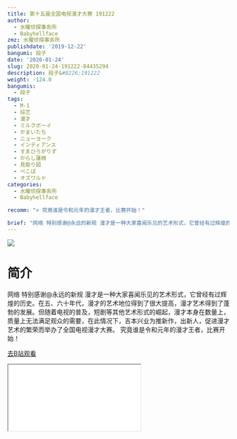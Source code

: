 ```yaml
---
title: 第十五届全国电视漫才大赛 191222
author:
  - 水曜侦探事务所
  - Babyhellface
zmz: 水曜侦探事务所
publishdate: '2019-12-22'
bangumi: 段子
date: '2020-01-24'
slug: 2020-01-24-191222-84435294
description: 段子&#8226;191222
weight: -124.0
bangumis:
  - 段子
tags:
  - M-1
  - 综艺
  - 漫才
  - ミルクボーイ
  - かまいたち
  - ニューヨーク
  - インディアンス
  - すゑひろがりず
  - からし蓮根
  - 見取り図
  - ぺこぱ
  - オズワルド
categories:
  - 水曜侦探事务所
  - Babyhellface

recomm: "> 究竟谁是令和元年的漫才王者，比赛开始！"

brief: "网络 特别感谢@永远的新规 漫才是一种大家喜闻乐见的艺术形式，它曾经有过辉煌的历史。在五、六十年代，漫才的艺术地位得到了很大提高，漫才艺术得到了蓬勃的发展。但随着电视的普及，短剧等其他艺术形式的崛起，漫才本身在数量上，质量上无法满足观众的需要，在此情况下，吉本兴业为推新作，出新人，促进漫才艺术的繁荣而举办了全国电视漫才大赛。 究竟谁是令和元年的漫才王者，比赛开始！"
---
```

![](https://raw.githubusercontent.com/tcgriffith/owaraisite/master/static/tmpimg/5a372f8010397e84f8f8e4f68638523ffc962b02.jpg.480.jpg)
# 简介  
网络
特别感谢@永远的新规
漫才是一种大家喜闻乐见的艺术形式，它曾经有过辉煌的历史。在五、六十年代，漫才的艺术地位得到了很大提高，漫才艺术得到了蓬勃的发展。但随着电视的普及，短剧等其他艺术形式的崛起，漫才本身在数量上，质量上无法满足观众的需要，在此情况下，吉本兴业为推新作，出新人，促进漫才艺术的繁荣而举办了全国电视漫才大赛。
究竟谁是令和元年的漫才王者，比赛开始！  

[去B站观看](https://www.bilibili.com/video/av84435294/)
<div class ="resp-container"><iframe class="testiframe" src="//player.bilibili.com/player.html?aid=84435294"", scrolling="no", allowfullscreen="true" > </iframe></div> 
